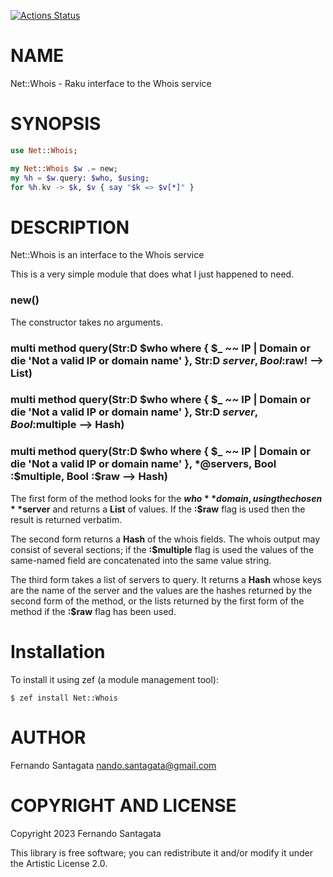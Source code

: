 [![Actions Status](https://github.com/frithnanth/Raku-Net-Whois/actions/workflows/test.yml/badge.svg)](https://github.com/frithnanth/Raku-Net-Whois/actions)

NAME
====

Net::Whois - Raku interface to the Whois service

SYNOPSIS
========

```raku
use Net::Whois;

my Net::Whois $w .= new;
my %h = $w.query: $who, $using;
for %h.kv -> $k, $v { say "$k => $v[*]" }
```

DESCRIPTION
===========

Net::Whois is an interface to the Whois service

This is a very simple module that does what I just happened to need.

### new()

The constructor takes no arguments.

### multi method query(Str:D $who where { $_ ~~ IP | Domain or die 'Not a valid IP or domain name' }, Str:D $server, Bool :$raw! --> List)

### multi method query(Str:D $who where { $_ ~~ IP | Domain or die 'Not a valid IP or domain name' }, Str:D $server, Bool :$multiple --> Hash)

### multi method query(Str:D $who where { $_ ~~ IP | Domain or die 'Not a valid IP or domain name' }, *@servers, Bool :$multiple, Bool :$raw --> Hash)

The first form of the method looks for the **$who** domain, using the chosen **$server** and returns a **List** of values. If the **:$raw** flag is used then the result is returned verbatim.

The second form returns a **Hash** of the whois fields. The whois output may consist of several sections; if the **:$multiple** flag is used the values of the same-named field are concatenated into the same value string.

The third form takes a list of servers to query. It returns a **Hash** whose keys are the name of the server and the values are the hashes returned by the second form of the method, or the lists returned by the first form of the method if the **:$raw** flag has been used.

Installation
============

To install it using zef (a module management tool):

    $ zef install Net::Whois

AUTHOR
======

Fernando Santagata <nando.santagata@gmail.com>

COPYRIGHT AND LICENSE
=====================

Copyright 2023 Fernando Santagata

This library is free software; you can redistribute it and/or modify it under the Artistic License 2.0.

